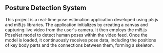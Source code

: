 ## Posture Detection System



This project is a real-time pose estimation application developed using p5.js and ml5.js libraries. The application initializes by creating a canvas and capturing live video from the user's camera. It then employs the ml5.js PoseNet model to detect human poses within the video feed. Once the model is loaded, it continuously receives pose data, including the positions of key body parts and the connections between them, forming a skeleton.
